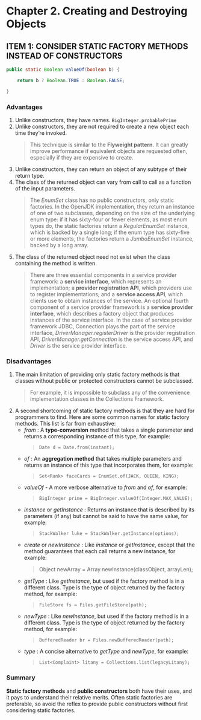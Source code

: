 # Chapter 2. Creating and Destroying Objects

## ITEM 1: CONSIDER STATIC FACTORY METHODS INSTEAD OF CONSTRUCTORS

```java
public static Boolean valueOf(boolean b) {

    return b ? Boolean.TRUE : Boolean.FALSE;

}
```

### Advantages

1. Unlike constructors, they have names. `BigInteger.probablePrime`
2. Unlike constructors, they are not required to create a new object each time they’re invoked.
    > This technique is similar to the **Flyweight pattern**. It can greatly improve performance if equivalent objects are requested often, especially if they are expensive to create.
3. Unlike constructors, they can return an object of any subtype of their return type.
4. The class of the returned object can vary from call to call as a function of the input parameters.
    > The *EnumSet* class has no public constructors, only static factories. In the OpenJDK implementation, they return an instance of one of two subclasses, depending on the size of the underlying enum type: if it has sixty-four or fewer elements, as most enum types do, the static factories return a *RegularEnumSet* instance, which is backed by a single long; if the enum type has sixty-five or more elements, the factories return a *JumboEnumSet* instance, backed by a long array.
5. The class of the returned object need not exist when the class containing the method is written.
    > There are three essential components in a service provider framework: a **service interface**, which represents an implementation; a **provider registration API**, which providers use to register implementations; and a **service access API**, which clients use to obtain instances of the service. An optional fourth component of a service provider framework is a **service provider interface**, which describes a factory object that produces instances of the service interface. In the case of service provider framework JDBC, Connection plays the part of the service interface, *DriverManager.registerDriver* is the provider registration API, *DriverManager.getConnection* is the service access API, and *Driver* is the service provider interface.

### Disadvantages

1. The main limitation of providing only static factory methods is that classes without public or protected constructors cannot be subclassed.
    > For example, it is impossible to subclass any of the convenience implementation classes in the Collections Framework.
2. A second shortcoming of static factory methods is that they are hard for programmers to find. Here are some common names for static factory methods. This list is far from exhaustive:
    - *from* : A **type-conversion** method that takes a single parameter and returns a corresponding instance of this type, for example:
        > `Date d = Date.from(instant);`
    - *of* : An **aggregation method** that takes multiple parameters and returns an instance of this type that incorporates them, for example:
        > `Set<Rank> faceCards = EnumSet.of(JACK, QUEEN, KING);`
    - *valueOf* - A more verbose alternative to *from* and *of*, for example:
        > `BigInteger prime = BigInteger.valueOf(Integer.MAX_VALUE);`
    - *instance* or *getInstance* : Returns an instance that is described by its parameters (if any) but cannot be said to have the same value, for example:
        > `StackWalker luke = StackWalker.getInstance(options);`
    - *create* or *newInstance* : Like *instance* or *getInstance*, except that the method guarantees that each call returns a new instance, for example:
        > Object newArray = Array.newInstance(classObject, arrayLen);
    - *getType* : Like *getInstance*, but used if the factory method is in a different class. Type is the type of object returned by the factory method, for example:
        > `FileStore fs = Files.getFileStore(path);`
    - *newType* : Like *newInstance*, but used if the factory method is in a different class. Type is the type of object returned by the factory method, for example:
        > `BufferedReader br = Files.newBufferedReader(path);`
    - *type* : A concise alternative to *getType* and *newType*, for example:
        > `List<Complaint> litany = Collections.list(legacyLitany);`

### Summary

**Static factory methods** and **public constructors** both have their uses, and it pays to understand their relative merits. Often static factories are preferable, so avoid the reflex to provide public constructors without first considering static factories.

